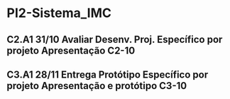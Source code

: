 # PI2-Sistema_IMC
## C2.A1	31/10	Avaliar Desenv. Proj.	Específico por projeto	Apresentação		C2-10
## C3.A1	28/11	Entrega Protótipo	Específico por projeto	Apresentação e protótipo		C3-10
